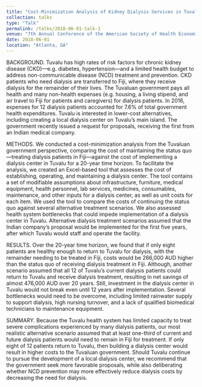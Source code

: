 ```yaml
---
title: "Cost-Minimization Analysis of Kidney Dialysis Services in Tuvalu"
collection: talks
type: "Talk"
permalink: /talks/2018-06-01-talk-1
venue: "7th Annual Conference of the American Society of Health Economists"
date: 2018-06-01
location: "Atlanta, GA"
---
```



BACKGROUND. Tuvalu has high rates of risk factors for chronic kidney disease (CKD)—e.g. diabetes, hypertension—and a limited health budget to address non-communicable disease (NCD) treatment and prevention. CKD patients who need dialysis are transferred to Fiji, where they receive dialysis for the remainder of their lives. The Tuvaluan government pays all health and many non-health expenses (e.g. housing, a living stipend, and air travel to Fiji for patients and caregivers) for dialysis patients. In 2016, expenses for 12 dialysis patients accounted for 7.6% of total government health expenditures. Tuvalu is interested in lower-cost alternatives, including creating a local dialysis center on Tuvalu’s main island. The government recently issued a request for proposals, receiving the first from an Indian medical company.

METHODS. We conducted a cost-minimization analysis from the Tuvaluan government perspective, comparing the cost of maintaining the status quo—treating dialysis patients in Fiji—against the cost of implementing a dialysis center in Tuvalu for a 20-year time horizon. To facilitate the analysis, we created an Excel-based tool that assesses the cost of establishing, operating, and maintaining a dialysis center. The tool contains a set of modifiable assumptions about infrastructure, furniture, medical equipment, health personnel, lab services, medicines, consumables, maintenance, and other inputs for a dialysis center, as well as unit costs for each item. We used the tool to compare the costs of continuing the status quo against several alternative treatment scenarios. We also assessed health system bottlenecks that could impede implementation of a dialysis center in Tuvalu. Alternative dialysis treatment scenarios assumed that the Indian company’s proposal would be implemented for the first five years, after which Tuvalu would staff and operate the facility.

RESULTS. Over the 20-year time horizon, we found that if only eight patients are healthy enough to return to Tuvalu for dialysis, with the remainder needing to be treated in Fiji, costs would be 266,000 AUD higher than the status quo of receiving dialysis treatment in Fiji. Although, another scenario assumed that all 12 of Tuvalu’s current dialysis patients could return to Tuvalu and receive dialysis treatment, resulting in net savings of almost 476,000 AUD over 20 years. Still, investment in the dialysis center in Tuvalu would not break even until 12 years after implementation. Several bottlenecks would need to be overcome, including limited rainwater supply to support dialysis, high nursing turnover, and a lack of qualified biomedical technicians to maintenance equipment.

SUMMARY. Because the Tuvalu health system has limited capacity to treat severe complications experienced by many dialysis patients, our most realistic alternative scenario assumed that at least one-third of current and future dialysis patients would need to remain in Fiji for treatment. If only eight of 12 patients return to Tuvalu, then building a dialysis center would result in higher costs to the Tuvaluan government. Should Tuvalu continue to pursue the development of a local dialysis center, we recommend that the government seek more favorable proposals, while also deliberating whether NCD prevention may more effectively reduce dialysis costs by decreasing the need for dialysis.
